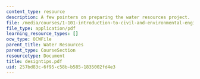 ```yaml
---
content_type: resource
description: A few pointers on preparing the water resources project.
file: /media/courses/1-101-introduction-to-civil-and-environmental-engineering-design-i-fall-2005/257bd83c6f95c58bb5851835002fd4e3_designtips.pdf
file_type: application/pdf
learning_resource_types: []
ocw_type: OCWFile
parent_title: Water Resources
parent_type: CourseSection
resourcetype: Document
title: designtips.pdf
uid: 257bd83c-6f95-c58b-b585-1835002fd4e3
---
```

